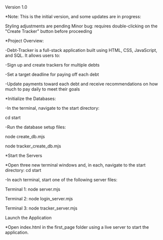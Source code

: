 Version 1.0

*Note: This is the initial version, and some updates are in progress:

Styling adjustments are pending
Minor bug: requires double-clicking on the "Create Tracker" button before proceeding

*Project Overview:

-Debt-Tracker is a full-stack application built using HTML, CSS, JavaScript, and SQL. It allows users to:

-Sign up and create trackers for multiple debts

-Set a target deadline for paying off each debt

-Update payments toward each debt and receive recommendations on how much to pay daily to meet their goals

*Initialize the Databases:

-In the terminal, navigate to the start directory:

cd start

-Run the database setup files:

node create_db.mjs

node tracker_create_db.mjs

*Start the Servers

*Open three new terminal windows and, in each, navigate to the start directory:
cd start

-In each terminal, start one of the following server files:

Terminal 1: node server.mjs

Terminal 2: node login_server.mjs

Terminal 3: node tracker_server.mjs

Launch the Application

*Open index.html in the first_page folder using a live server to start the application.




